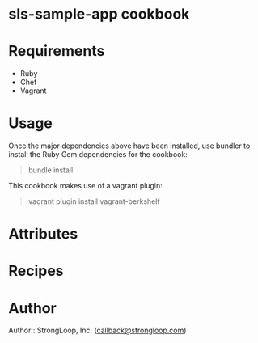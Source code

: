 # sls-sample-app cookbook

# Requirements

 - Ruby
 - Chef
 - Vagrant

# Usage

Once the major dependencies above have been installed, use bundler to install
the Ruby Gem dependencies for the cookbook:

> bundle install

This cookbook makes use of a vagrant plugin:

> vagrant plugin install vagrant-berkshelf


# Attributes

# Recipes

# Author

Author:: StrongLoop, Inc. (<callback@strongloop.com>)
